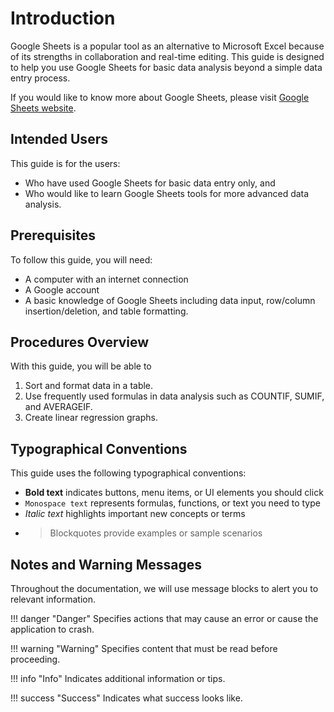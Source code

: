 # Introduction
 Google Sheets is a popular tool as an alternative to Microsoft Excel because of its strengths in collaboration and real-time editing. This guide is designed to help you use Google Sheets for basic data analysis beyond a simple data entry process.

 If you would like to know more about Google Sheets, please visit [Google Sheets website](https://workspace.google.com/intl/en_ca/products/sheets/).

## Intended Users
 This guide is for the users:  

  * Who have used Google Sheets for basic data entry only, and
  * Who would like to learn Google Sheets tools for more advanced data analysis.  

## Prerequisites
 To follow this guide, you will need:  

  * A computer with an internet connection
  * A Google account
  * A basic knowledge of Google Sheets including data input, row/column insertion/deletion, and table formatting.

## Procedures Overview
 With this guide, you will be able to  

1. Sort and format data in a table.
2. Use frequently used formulas in data analysis such as COUNTIF, SUMIF, and AVERAGEIF.
3. Create linear regression graphs.

## Typographical Conventions
This guide uses the following typographical conventions:

* **Bold text** indicates  buttons, menu items, or UI elements you should click
* `Monospace text` represents formulas, functions, or text you need to type
* *Italic text* highlights important new concepts or terms
* > Blockquotes provide examples or sample scenarios

## Notes and Warning Messages
Throughout the documentation, we will use message blocks to alert you to relevant information.

!!! danger "Danger"
    Specifies actions that may cause an error or cause the application to crash.

!!! warning "Warning"
    Specifies content that must be read before proceeding.

!!! info "Info"
    Indicates additional information or tips.

!!! success "Success"
    Indicates what success looks like.
